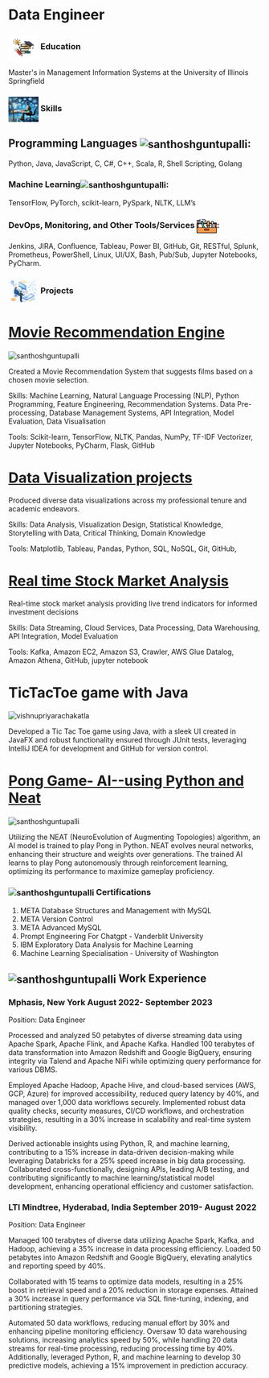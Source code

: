 
# Data Engineer

### <img align="center" src="assets/Premium Vector | Collection colored thin icon of learning subject book graduated hat learning and education concept vector illustration.jpg" alt="vishnupriyaRachakatla" height="50" width="60" /> Education
Master's in Management Information Systems at the University of Illinois Springfield 

### <img align="center" src="assets/AI and the Evolution of Technical Writing_ Looking Ahead to 2024.jpg" alt="Vishnupriyarachakatla" height="50" width="60" /> Skills
## Programming Languages <img align="center" src="assets/programming.png" alt="santhoshguntupalli" height="30" width="40" />:
Python, Java, JavaScript, C, C#, C++, Scala, R, Shell Scripting, Golang


### Machine Learning<img align="center" src="assets/machine-learning.png" alt="santhoshguntupalli" height="30" width="40" />:
TensorFlow, PyTorch, scikit-learn, PySpark, NLTK, LLM’s 

### DevOps, Monitoring, and Other Tools/Services <img align="center" src="assets/tool-box.png" alt="santhoshguntupalli" height="30" width="40" />:
Jenkins, JIRA, Confluence, Tableau, Power BI, GitHub, Git, RESTful, Splunk, Prometheus, PowerShell, Linux, UI/UX, Bash, Pub/Sub, Jupyter Notebooks, PyCharm.</strong></p>

### <img align="center" src="assets/Premium Vector | Technical support, customer service staff work.jpg" alt="vishnupriyarachakatla" height="50" width="60" /> Projects

# [Movie Recommendation Engine]( https://mrs-sg-bfc2e6fa78db.herokuapp.com/)

<img align="center" src="assets/MRS Sample.png" alt="santhoshguntupalli" height="200" width="400" />

Created a Movie Recommendation System that suggests films based on a chosen movie selection.

Skills: Machine Learning, Natural Language Processing (NLP), Python Programming, Feature Engineering, Recommendation Systems. Data Pre-processing, Database 
Management Systems, API Integration, Model Evaluation, Data Visualisation

Tools: Scikit-learn, TensorFlow, NLTK, Pandas, NumPy, TF-IDF Vectorizer, Jupyter Notebooks, PyCharm, Flask, GitHub

# [Data Visualization projects]( https://public.tableau.com/app/profile/santhosh.guntupalli/vizzes )

Produced diverse data visualizations across my professional tenure and academic endeavors.

Skills: Data Analysis, Visualization Design, Statistical Knowledge, Storytelling with Data, Critical Thinking, Domain Knowledge

Tools: Matplotlib, Tableau, Pandas, Python, SQL, NoSQL, Git, GitHub,

# [Real time Stock Market Analysis]( https://github.com/guntupalli09/stock_market-real_time-analysis )

Real-time stock market analysis providing live trend indicators for informed investment decisions

Skills: Data Streaming, Cloud Services, Data Processing, Data Warehousing, API Integration, Model Evaluation

Tools: Kafka, Amazon EC2, Amazon S3, Crawler, AWS Glue Datalog, Amazon Athena, GitHub, jupyter notebook

# TicTacToe game with Java

<img align="center" src="assets/tictactoeoutput .mov" alt="vishnupriyarachakatla" height="200" width="400" />


Developed a Tic Tac Toe game using Java, with a sleek UI created in JavaFX and robust functionality ensured through JUnit tests, leveraging IntelliJ IDEA for development and GitHub for version control.

# [Pong Game- AI--using Python and Neat](assets/PythonPongGame-AI.gif)

<img align="center" src="assets/PythonPongGame-AI.gif" alt="santhoshguntupalli" height="200" width="400" />

Utilizing the NEAT (NeuroEvolution of Augmenting Topologies) algorithm, an AI model is trained to play Pong in Python. NEAT evolves neural networks, enhancing their structure and weights over generations. The trained AI learns to play Pong autonomously through reinforcement learning, optimizing its performance to maximize gameplay proficiency.


### <img align="center" src="assets/certificate.png" alt="santhoshguntupalli" height="50" width="60" /> Certifications
1. META Database Structures and Management with MySQL
2. META Version Control
3. META Advanced MySQL
4. Prompt Engineering For Chatgpt - Vanderblit University
5. IBM Exploratory Data Analysis for Machine Learning
6. Machine Learning Specialisation - University of Washington

## <img align="center" src="assets/career.png" alt="santhoshguntupalli" height="50" width="60" /> Work Experience

### Mphasis, New York                                                                                                                  August 2022- September 2023
Position: Data Engineer

Processed and analyzed 50 petabytes of diverse streaming data using Apache Spark, Apache Flink, and Apache Kafka.
Handled 100 terabytes of data transformation into Amazon Redshift and Google BigQuery, ensuring integrity via Talend and Apache NiFi while optimizing query performance for various DBMS.

Employed Apache Hadoop, Apache Hive, and cloud-based services (AWS, GCP, Azure) for improved accessibility, reduced query latency by 40%, and managed over 1,000 data workflows securely.
Implemented robust data quality checks, security measures, CI/CD workflows, and orchestration strategies, resulting in a 30% increase in scalability and real-time system visibility.

Derived actionable insights using Python, R, and machine learning, contributing to a 15% increase in data-driven decision-making while leveraging Databricks for a 25% speed increase in big data processing.
Collaborated cross-functionally, designing APIs, leading A/B testing, and contributing significantly to machine learning/statistical model development, enhancing operational efficiency and customer satisfaction.

### LTI Mindtree, Hyderabad, India                                                     September 2019- August 2022
Position: Data Engineer

Managed 100 terabytes of diverse data utilizing Apache Spark, Kafka, and Hadoop, achieving a 35% increase in data processing efficiency.
Loaded 50 petabytes into Amazon Redshift and Google BigQuery, elevating analytics and reporting speed by 40%.

Collaborated with 15 teams to optimize data models, resulting in a 25% boost in retrieval speed and a 20% reduction in storage expenses.
Attained a 30% increase in query performance via SQL fine-tuning, indexing, and partitioning strategies.

Automated 50 data workflows, reducing manual effort by 30% and enhancing pipeline monitoring efficiency.
Oversaw 10 data warehousing solutions, increasing analytics speed by 50%, while handling 20 data streams for real-time processing, reducing processing time by 40%. Additionally, leveraged Python, R, and machine learning to develop 30 predictive models, achieving a 15% improvement in prediction accuracy.
